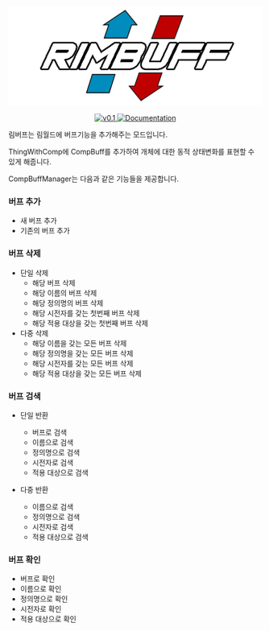 <p align="center">
    <img src="https://github.com/jhjjgu0115/RimBuff/blob/master/About/Preview.png" alt="JecsTools" />
</p>
<p align="center">
  <a href="https://github.com/jhjjgu0115/RimBuff/releases">
    <img src="https://img.shields.io/badge/release-v0.1-0066cc.svg?style=flat" alt="v0.1" />
  </a>
  <a href="https://github.com/jhjjgu0115/RimBuff/wiki">
    <img src="https://img.shields.io/badge/documentation-Wiki-cc0303.svg?style=flat" alt="Documentation" />
  </a>
</p>

림버프는 림월드에 버프기능을 추가해주는 모드입니다.

ThingWithComp에 CompBuff를 추가하여 개체에 대한 동적 상태변화를 표현할 수 있게 해줍니다.  

CompBuffManager는 다음과 같은 기능들을 제공합니다.  

### 버프 추가
* 새 버프 추가
* 기존의 버프 추가

### 버프 삭제
* 단일 삭제
  * 해당 버프 삭제
  * 해당 이름의 버프 삭제
  * 해당 정의명의 버프 삭제
  * 해당 시전자를 갖는 첫번째 버프 삭제
  * 해당 적용 대상을 갖는 첫번째 버프 삭제
* 다중 삭제
  * 해당 이름을 갖는 모든 버프 삭제
  * 해당 정의명을 갖는 모든 버프 삭제
  * 해당 시전자를 갖는 모든 버프 삭제
  * 해당 적용 대상을 갖는 모든 버프 삭제
### 버프 검색
* 단일 반환
  * 버프로 검색
  * 이름으로 검색
  * 정의명으로 검색
  * 시전자로 검색
  * 적용 대상으로 검색

* 다중 반환
  * 이름으로 검색
  * 정의명으로 검색
  * 시전자로 검색
  * 적용 대상으로 검색
  
### 버프 확인
* 버프로 확인
* 이름으로 확인
* 정의명으로 확인
* 시전자로 확인
* 적용 대상으로 확인
